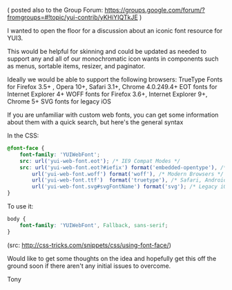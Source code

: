 ( posted also to the Group Forum: https://groups.google.com/forum/?fromgroups=#!topic/yui-contrib/yKHiYIQTkJE )

I wanted to open the floor for a discussion about an iconic font resource for YUI3. 

This would be helpful for skinning and could be updated as needed to support any and all of our monochromatic icon wants in components such as menus, sortable items, resizer, and  paginator.

Ideally we would be able to support the following browsers:
TrueType Fonts for Firefox 3.5+ , Opera 10+, Safari 3.1+, Chrome 4.0.249.4+
EOT fonts for Internet Explorer 4+
WOFF fonts for Firefox 3.6+, Internet Explorer 9+, Chrome 5+
SVG fonts for legacy iOS

If you are unfamiliar with custom web fonts, you can get some information about them with a quick search, but here's the general syntax

In the CSS:
```css
@font-face {
    font-family: 'YUIWebFont';
    src: url('yui-web-font.eot'); /* IE9 Compat Modes */
    src: url('yui-web-font.eot?#iefix') format('embedded-opentype'), /* IE6-IE8 */
        url('yui-web-font.woff') format('woff'), /* Modern Browsers */
        url('yui-web-font.ttf')  format('truetype'), /* Safari, Android, iOS */
        url('yui-web-font.svg#svgFontName') format('svg'); /* Legacy iOS */
}
```

To use it:
```css
body {
    font-family: 'YUIWebFont', Fallback, sans-serif;
}
```

(src: http://css-tricks.com/snippets/css/using-font-face/)

Would like to get some thoughts on the idea and hopefully get this off the ground soon if there aren't any initial issues to overcome.

Tony